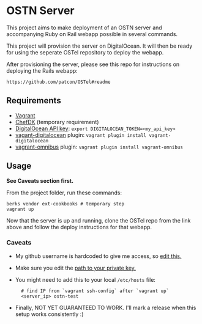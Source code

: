 # OSTN Server

This project aims to make deployment of an OSTN server and accompanying
Ruby on Rail webapp possible in several commands.

This project will provision the server on DigitalOcean. It will then be
ready for using the seperate OSTel repository to deploy the webapp.

After provisioning the server, please see this repo for instructions on
deploying the Rails webapp:

    https://github.com/patcon/OSTel#readme

## Requirements

- [Vagrant](http://www.vagrantup.com/downloads.html)
- [ChefDK](https://downloads.getchef.com/chef-dk/) (temporary requirement)
- [DigitalOcean API
  key](https://cloud.digitalocean.com/settings/applications): `export
  DIGITALOCEAN_TOKEN=<my_api_key>`
- [vagant-digitalocean](https://github.com/smdahlen/vagrant-digitalocean) plugin: `vagrant plugin install vagrant-digitalocean`
- [vagrant-omnibus](https://github.com/opscode/vagrant-omnibus) plugin: `vagrant plugin install vagrant-omnibus`

## Usage

**See Caveats section first.**

From the project folder, run these commands:

```
berks vendor ext-cookbooks # temporary step
vagrant up
```

Now that the server is up and running, clone the OSTel repo from the
link above and follow the deploy instructions for that webapp.

### Caveats

- My github username is hardcoded to give me access, so [edit
  this.](https://github.com/patcon/chef-ostn/blob/easier-deploy/Vagrantfile#L59)

- Make sure you edit the [path to your private
  key.](https://github.com/patcon/chef-ostn/blob/easier-deploy/Vagrantfile#L23)

- You might need to add this to your local `/etc/hosts` file:

        # find IP from `vagrant ssh-config` after `vagrant up`
        <server_ip> ostn-test

- Finally, NOT YET GUARANTEED TO WORK. I'll mark a release when this
  setup works consistently :)

